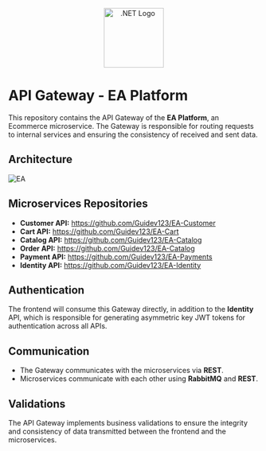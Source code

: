 <body>

<p align="center">
  <a href="https://dotnet.microsoft.com/" target="blank"><img src="https://upload.wikimedia.org/wikipedia/commons/e/ee/.NET_Core_Logo.svg" width="120" alt=".NET Logo" /></a>
</p>

  
  <h1>API Gateway - EA Platform</h1>
    <p>This repository contains the API Gateway of the <strong>EA Platform</strong>, an Ecommerce microservice. The Gateway is responsible for routing requests to internal services and ensuring the consistency of received and sent data.</p>

   <h2>Architecture</h2>
    
  ![EA](https://github.com/user-attachments/assets/acc5c9b7-2d0d-45cf-a839-a91be2dbc79f)

   <h2>Microservices Repositories</h2>
    <ul>
        <li><strong>Customer API:</strong> <a href="https://github.com/Guidev123/EA-Customer">https://github.com/Guidev123/EA-Customer</a></li>
        <li><strong>Cart API:</strong> <a href="https://github.com/Guidev123/EA-Cart">https://github.com/Guidev123/EA-Cart</a></li>
        <li><strong>Catalog API:</strong> <a href="https://github.com/Guidev123/EA-Catalog">https://github.com/Guidev123/EA-Catalog</a></li>
        <li><strong>Order API:</strong> <a href="https://github.com/Guidev123/EA-Catalog">https://github.com/Guidev123/EA-Catalog</a></li>
        <li><strong>Payment API:</strong> <a href="https://github.com/Guidev123/EA-Payments">https://github.com/Guidev123/EA-Payments</a></li>
        <li><strong>Identity API:</strong> <a href="https://github.com/Guidev123/EA-Identity">https://github.com/Guidev123/EA-Identity</a></li>
    </ul>

   <h2>Authentication</h2>
    <p>The frontend will consume this Gateway directly, in addition to the <strong>Identity</strong> API, which is responsible for generating asymmetric key JWT tokens for authentication across all APIs.</p>

   <h2>Communication</h2>
    <ul>
        <li>The Gateway communicates with the microservices via <strong>REST</strong>.</li>
        <li>Microservices communicate with each other using <strong>RabbitMQ</strong> and <strong>REST</strong>.</li>
    </ul>

   <h2>Validations</h2>
    <p>The API Gateway implements business validations to ensure the integrity and consistency of data transmitted between the frontend and the microservices.</p>
</body>
